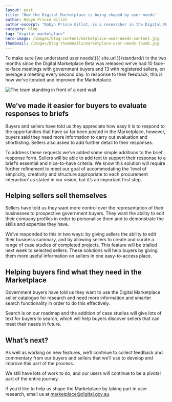 ```yaml
---
layout: post
title: "How the Digital Marketplace is being shaped by user needs"
author: Robyn Prince Gillot
author-excerpt: "Robyn Prince Gillot, is a researcher in the Digital Marketplace team, based in Sydney."
category: blog
tag: "digital marketplace"
hero-image: /images/blog-content/marketplace-user-needs-content.jpg
thumbnail: /images/blog-thumbnails/marketplace-user-needs-thumb.jpg
---
```


<div class="abstract" markdown="1">
 
To make sure [we understand user needs]({{ site.url }}/standard/) in the two months since the Digital Marketplace Beta was released we’ve had 10 face-to-face meetings with government buyers and 13 with registered sellers, on average a meeting every second day. In response to their feedback, this is how we’ve iterated and improved the Marketplace.
 
</div>

![The team standing in front of a card wall]({{site.url}}{{page.hero-image}})

## We’ve made it easier for buyers to evaluate responses to briefs

Buyers and sellers have told us they appreciate how easy it is to respond to the opportunities that have so far been posted in the Marketplace, however, buyers said they need more information to carry out evaluation and shortlisting.  Sellers also asked to add further detail to their responses. 

To address these requests we’ve added some simple additions to the brief response form. Sellers will be able to add text to support their response to a brief’s essential and nice-to-have criteria. We know this solution will require further refinement to meet our goal of accommodating the ‘level of simplicity, creativity and structure appropriate to each procurement interaction’ as stated in our vision, but it’s an important first step. 

## Helping sellers sell themselves

Sellers have told us they want more control over the representation of their businesses to prospective government buyers.  They want the ability to edit their company profiles in order to personalise them and to demonstrate the skills and expertise they have. 

We’ve responded to this in two ways: by giving sellers the ability to edit their business summary, and by allowing sellers to create and curate a range of case studies of completed projects. This feature will be trialled next week to selected sellers. These solutions will help buyers by giving them more useful information on sellers in one easy-to-access place. 

## Helping buyers find what they need in the Marketplace

Government buyers have told us they want to use the Digital Marketplace seller catalogue for research and need more information and smarter search functionality in order to do this effectively.  

Search is on our roadmap and the addition of case studies will give lots of text for buyers to search, which will help buyers discover sellers that can meet their needs in future.

## What’s next?

As well as working on new features, we’ll continue to collect feedback and commentary from our buyers and sellers that we’ll use to develop and improve this part of the process. 

We still have lots of work to do, and our users will continue to be a pivotal part of the entire journey. 

If you’d like to help us shape the Marketplace by taking part in user research, email us at [marketplace@digital.gov.au](mailto:marketplace@digital.gov.au).
